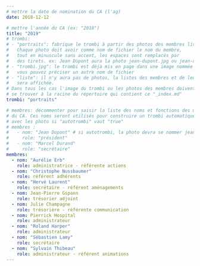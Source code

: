 ```yaml
---
# mettre la date de nomination du CA (l'ag)
date: 2018-12-12

# mettre l'année du CA (ex: "2018")
title: "2019"
# trombi:
# - "portraits": fabrique le trombi à partir des photos des membres listés.
#   Chaque photo doit avoir comme nom de fichier le nom du membre,
#   tout en minuscule sans accent, les espaces sont remplacés par
#   des tirets. ex: Jean Dùpont aura la photo jean-dupont.jpg ou jean-dupont.png
# - "trombi.jpg": le trombi est déjà mis en page dans une image nommée "trombi.jpg"
#   vous pouvez préciser un autre nom de fichier
# - "liste": il n'y aura pas de photos, la listes des membres et de leur fonction
#   sera affichée.
# Dans tous les cas l'image du trombi ou les photos des membres doivent
# se trouver à la racine du répertoire qui contient ce "_index.md"
trombi: "portraits"

# membres: décommenter pour saisir la liste des noms et fonctions des membres
# du CA. Ces noms seront utilisés pour construire un trombi automatiquement
# avec les photo si "autotrombi" vaut "true"
# membres :
#   - nom: "Jean Dupont" # si autotrombi, la photo devra se nommer jean-dupont.jpg ou jean-dupont.png
#     role: "président"
#   - nom: "Marcel Durand"
#     role: "secrétaire"
membres:
  - nom: "Aurélie Erb"
    role: administratrice - référente actions
  - nom: "Christophe Nussbaumer"
    role: référent adhérents
  - nom: "Hervé Laurent"
    role: secrétaire - référent aménagements
  - nom: Jean-Pierre Gspann
    role: trésorier adjoint
  - nom: Julie Champagne
    role: trésorière - référente communication
  - nom: Pierrick Hospital
    role: administrateur
  - nom: "Roland Harper"
    role: administrateur
  - nom: "Sébastien Lamy"
    role: secrétaire
  - nom: "Sylvain Thibeau"
    role: administrateur - référent animations
---
```


